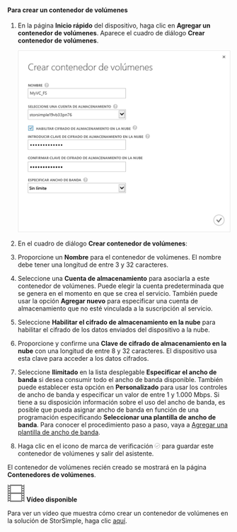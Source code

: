 <!--author=SharS last changed: 9/17/15-->

#### Para crear un contenedor de volúmenes

1. En la página **Inicio rápido** del dispositivo, haga clic en **Agregar un contenedor de volúmenes**. Aparece el cuadro de diálogo **Crear contenedor de volúmenes**.

    ![Crear contenedor de volúmenes](./media/storsimple-create-volume-container/HCS_CreateVolumeContainerM-include.png)

2. En el cuadro de diálogo **Crear contenedor de volúmenes**:
  1. Proporcione un **Nombre** para el contenedor de volúmenes. El nombre debe tener una longitud de entre 3 y 32 caracteres.
  2. Seleccione una **Cuenta de almacenamiento** para asociarla a este contenedor de volúmenes. Puede elegir la cuenta predeterminada que se genera en el momento en que se crea el servicio. También puede usar la opción **Agregar nuevo** para especificar una cuenta de almacenamiento que no esté vinculada a la suscripción al servicio.
  3. Seleccione **Habilitar el cifrado de almacenamiento en la nube** para habilitar el cifrado de los datos enviados del dispositivo a la nube.
  4. Proporcione y confirme una **Clave de cifrado de almacenamiento en la nube** con una longitud de entre 8 y 32 caracteres. El dispositivo usa esta clave para acceder a los datos cifrados.
  5. Seleccione **Ilimitado** en la lista desplegable **Especificar el ancho de banda** si desea consumir todo el ancho de banda disponible. También puede establecer esta opción en **Personalizado** para usar los controles de ancho de banda y especificar un valor de entre 1 y 1.000 Mbps. Si tiene a su disposición información sobre el uso del ancho de banda, es posible que pueda asignar ancho de banda en función de una programación especificando **Seleccionar una plantilla de ancho de banda**. Para conocer el procedimiento paso a paso, vaya a [Agregar una plantilla de ancho de banda](storsimple-manage-bandwidth-templates.md#add-a-bandwidth-template).
  6. Haga clic en el icono de marca de verificación ![icono de marca de verificación](./media/storsimple-create-volume-container/HCS_CheckIcon-include.png) para guardar este contenedor de volúmenes y salir del asistente. 

  El contenedor de volúmenes recién creado se mostrará en la página **Contenedores de volúmenes**.

![Vídeo disponible](./media/storsimple-create-volume-container/Video_icon.png) **Vídeo disponible**

Para ver un vídeo que muestra cómo crear un contenedor de volúmenes en la solución de StorSimple, haga clic [aquí](https://azure.microsoft.com/documentation/videos/create-a-volume-container-in-your-storsimple-solution/).

<!---HONumber=AcomDC_0128_2016-->